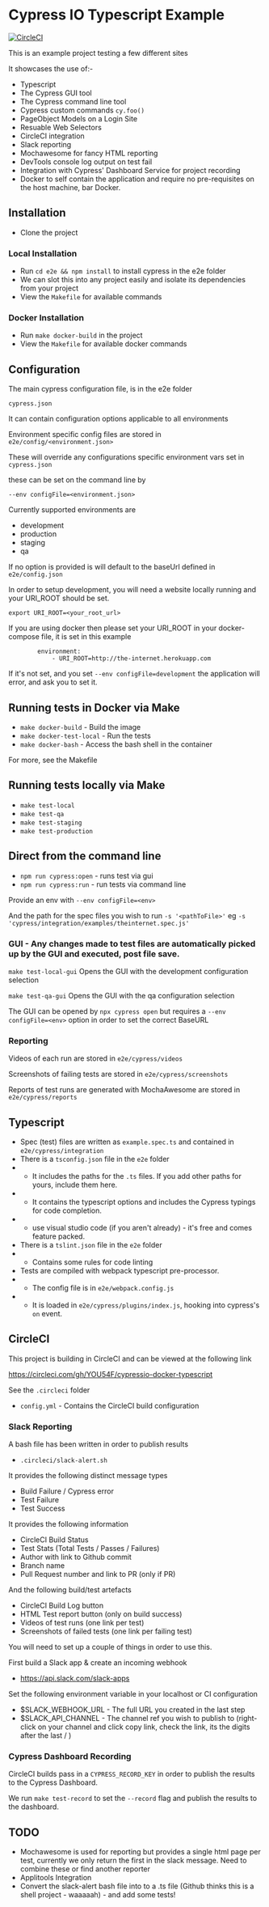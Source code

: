 # Cypress IO Typescript Example

[![CircleCI](https://circleci.com/gh/YOU54F/cypressio-docker-typescript.svg?style=svg)](https://circleci.com/gh/YOU54F/cypressio-docker-typescript)

This is an example project testing a few different sites

It showcases the use of:-

- Typescript
- The Cypress GUI tool
- The Cypress command line tool
- Cypress custom commands `cy.foo()`
- PageObject Models on a Login Site
- Resuable Web Selectors
- CircleCI integration
- Slack reporting
- Mochawesome for fancy HTML reporting
- DevTools console log output on test fail
- Integration with Cypress' Dashboard Service for project recording
- Docker to self contain the application and require no pre-requisites on the host machine, bar Docker.

## Installation

- Clone the project

### Local Installation

- Run `cd e2e && npm install` to install cypress in the e2e folder
- We can slot this into any project easily and isolate its dependencies from your project
- View the `Makefile` for available commands

### Docker Installation

- Run `make docker-build` in the project 
- View the `Makefile` for available docker commands

## Configuration

The main cypress configuration file, is in the e2e folder

`cypress.json`

It can contain configuration options applicable to all environments

Environment specific config files are stored in `e2e/config/<environment.json>`

These will override any configurations specific environment vars set in `cypress.json`

these can be set on the command line by

`--env configFile=<environment.json>`

Currently supported environments are

- development
- production
- staging
- qa

If no option is provided is will default to the baseUrl defined in `e2e/config.json`

In order to setup development, you will need a website locally running and your URI_ROOT should be set.

`export URI_ROOT=<your_root_url>`

If you are using docker then please set your URI_ROOT in your docker-compose file, it is set in this example

```
        environment:
            - URI_ROOT=http://the-internet.herokuapp.com
```

If it's not set, and you set `--env configFile=development` the application will error, and ask you to set it.

## Running tests in Docker via Make

- `make docker-build` - Build the image
- `make docker-test-local` - Run the tests
- `make docker-bash` - Access the bash shell in the container

For more, see the Makefile

## Running tests locally via Make

- `make test-local` 
- `make test-qa`
- `make test-staging` 
- `make test-production` 

## Direct from the command line

- `npm run cypress:open` - runs test via gui
- `npm run cypress:run`  - run tests via command line

Provide an env with `--env configFile=<env>`

And the path for the spec files you wish to run `-s '<pathToFile>'` eg `-s 'cypress/integration/examples/theinternet.spec.js'`

### GUI - Any changes made to test files are automatically picked up by the GUI and executed, post file save.

`make test-local-gui` Opens the GUI with the development configuration selection

`make test-qa-gui` 	Opens the GUI with the qa configuration selection

The GUI can be opened by `npx cypress open` but requires a `--env configFile=<env>` option in order to set the correct BaseURL

### Reporting

Videos of each run are stored in `e2e/cypress/videos`

Screenshots of failing tests are stored in `e2e/cypress/screenshots`

Reports of test runs are generated with MochaAwesome are stored in `e2e/cypress/reports`

## Typescript

- Spec (test) files are written as `example.spec.ts` and contained in `e2e/cypress/integration`
- There is a `tsconfig.json` file in the `e2e` folder
- - It includes the paths for the `.ts` files. If you add other paths for yours, include them here.
- - It contains the typescript options and includes the Cypress typings for code completion.
- - use visual studio code (if you aren't already) - it's free and comes feature packed.
- There is a `tslint.json` file in the `e2e` folder
- - Contains some rules for code linting
- Tests are compiled with webpack typescript pre-processor.
- - The config file is in `e2e/webpack.config.js`
- - It is loaded in `e2e/cypress/plugins/index.js`, hooking into cypress's `on` event.

## CircleCI

This project is building in CircleCI and can be viewed at the following link

https://circleci.com/gh/YOU54F/cypressio-docker-typescript

See the `.circleci` folder

- `config.yml` - Contains the CircleCI build configuration

### Slack Reporting

A bash file has been written in order to publish results

- `.circleci/slack-alert.sh`

It provides the following distinct message types

- Build Failure / Cypress error
- Test Failure
- Test Success

It provides the following information

- CircleCI Build Status
- Test Stats (Total Tests / Passes / Failures)
- Author with link to Github commit
- Branch name
- Pull Request number and link to PR (only if PR)

And the following build/test artefacts

- CircleCI Build Log button
- HTML Test report button (only on build success)
- Videos of test runs (one link per test)
- Screenshots of failed tests (one link per failing test)

You will need to set up a couple of things in order to use this.

First build a Slack app & create an incoming webhook

- https://api.slack.com/slack-apps

Set the following environment variable in your localhost or CI configuration

- $SLACK_WEBHOOK_URL - The full URL you created in the last step
- $SLACK_API_CHANNEL - The channel ref you wish to publish to (right-click on your channel and click copy link, check the link, its the digits after the last / )

### Cypress Dashboard Recording

CircleCI builds pass in a `CYPRESS_RECORD_KEY` in order to publish the results to the Cypress Dashboard.

We run `make test-record` to set the `--record` flag and publish the results to the dashboard.

## TODO

- Mochawesome is used for reporting but provides a single html page per test, currently we only return the first in the slack message. Need to combine these or find another reporter
- Applitools Integration
- Convert the slack-alert bash file into to a .ts file (Github thinks this is a shell project - waaaaah) - and add some tests!
